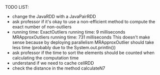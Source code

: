 TODO LIST:
- change the JavaRDD<Tuple> with a JavaPairRDD
- ask professor if it's okay to use a non-efficient method to compute the exact number of non-outliers
- running time:
    ExactOutliers running time: 9 milliseconds
    MRApproxOutliers running time: 731 milliseconds
    This doesn't make sense because by deploying parallelism MRApproxOutlier should take less time (probably due to 
    the System.out.println())
- ask professor if the time to sort the elements should be counted when calculating the computation time
- understand if we need to cache cellRDD
- check the distance in the method calculateN7